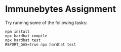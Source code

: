 # Immunebytes Assignment

Try running some of the following tasks:

```shell
npm install
npx hardhat compile
npx hardhat test
REPORT_GAS=true npx hardhat test
```
